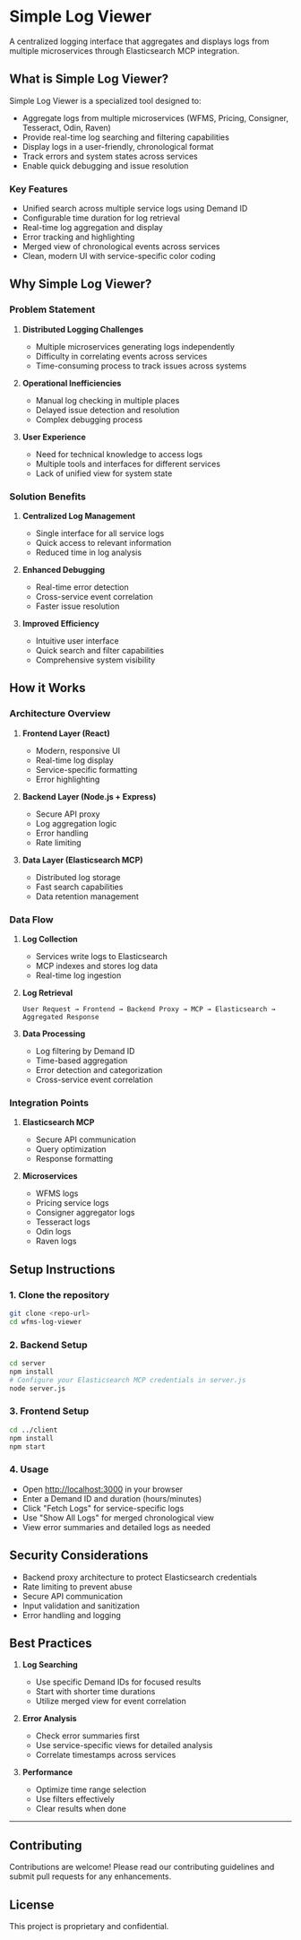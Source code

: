 # Simple Log Viewer

A centralized logging interface that aggregates and displays logs from multiple microservices through Elasticsearch MCP integration.

## What is Simple Log Viewer?

Simple Log Viewer is a specialized tool designed to:
- Aggregate logs from multiple microservices (WFMS, Pricing, Consigner, Tesseract, Odin, Raven)
- Provide real-time log searching and filtering capabilities
- Display logs in a user-friendly, chronological format
- Track errors and system states across services
- Enable quick debugging and issue resolution

### Key Features
- Unified search across multiple service logs using Demand ID
- Configurable time duration for log retrieval
- Real-time log aggregation and display
- Error tracking and highlighting
- Merged view of chronological events across services
- Clean, modern UI with service-specific color coding

## Why Simple Log Viewer?

### Problem Statement
1. **Distributed Logging Challenges**
   - Multiple microservices generating logs independently
   - Difficulty in correlating events across services
   - Time-consuming process to track issues across systems

2. **Operational Inefficiencies**
   - Manual log checking in multiple places
   - Delayed issue detection and resolution
   - Complex debugging process

3. **User Experience**
   - Need for technical knowledge to access logs
   - Multiple tools and interfaces for different services
   - Lack of unified view for system state

### Solution Benefits
1. **Centralized Log Management**
   - Single interface for all service logs
   - Quick access to relevant information
   - Reduced time in log analysis

2. **Enhanced Debugging**
   - Real-time error detection
   - Cross-service event correlation
   - Faster issue resolution

3. **Improved Efficiency**
   - Intuitive user interface
   - Quick search and filter capabilities
   - Comprehensive system visibility

## How it Works

### Architecture Overview
1. **Frontend Layer (React)**
   - Modern, responsive UI
   - Real-time log display
   - Service-specific formatting
   - Error highlighting

2. **Backend Layer (Node.js + Express)**
   - Secure API proxy
   - Log aggregation logic
   - Error handling
   - Rate limiting

3. **Data Layer (Elasticsearch MCP)**
   - Distributed log storage
   - Fast search capabilities
   - Data retention management

### Data Flow
1. **Log Collection**
   - Services write logs to Elasticsearch
   - MCP indexes and stores log data
   - Real-time log ingestion

2. **Log Retrieval**
   ```
   User Request → Frontend → Backend Proxy → MCP → Elasticsearch → Aggregated Response
   ```

3. **Data Processing**
   - Log filtering by Demand ID
   - Time-based aggregation
   - Error detection and categorization
   - Cross-service event correlation

### Integration Points
1. **Elasticsearch MCP**
   - Secure API communication
   - Query optimization
   - Response formatting

2. **Microservices**
   - WFMS logs
   - Pricing service logs
   - Consigner aggregator logs
   - Tesseract logs
   - Odin logs
   - Raven logs

## Setup Instructions

### 1. Clone the repository
```sh
git clone <repo-url>
cd wfms-log-viewer
```

### 2. Backend Setup
```sh
cd server
npm install
# Configure your Elasticsearch MCP credentials in server.js
node server.js
```

### 3. Frontend Setup
```sh
cd ../client
npm install
npm start
```

### 4. Usage
- Open [http://localhost:3000](http://localhost:3000) in your browser
- Enter a Demand ID and duration (hours/minutes)
- Click "Fetch Logs" for service-specific logs
- Use "Show All Logs" for merged chronological view
- View error summaries and detailed logs as needed

## Security Considerations
- Backend proxy architecture to protect Elasticsearch credentials
- Rate limiting to prevent abuse
- Secure API communication
- Input validation and sanitization
- Error handling and logging

## Best Practices
1. **Log Searching**
   - Use specific Demand IDs for focused results
   - Start with shorter time durations
   - Utilize merged view for event correlation

2. **Error Analysis**
   - Check error summaries first
   - Use service-specific views for detailed analysis
   - Correlate timestamps across services

3. **Performance**
   - Optimize time range selection
   - Use filters effectively
   - Clear results when done

---

## Contributing
Contributions are welcome! Please read our contributing guidelines and submit pull requests for any enhancements.

## License
This project is proprietary and confidential. 